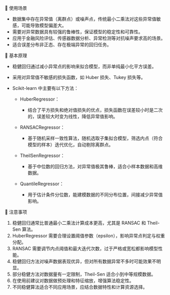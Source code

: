 📌 使用场景

- 数据集中存在异常值（离群点）或噪声点，传统最小二乘法对这些异常值敏感，可能导致模型偏差大。
- 需要对异常数据具有较强的鲁棒性，保证模型的稳定性和可靠性。
- 应用于金融风险评估、传感器数据分析、异常检测等对抗噪声要求高的场景。
- 适合误差分布非正态、存在极端异常的回归任务。

📌 基本原理

- 稳健回归通过减小异常点的影响来拟合模型，而非单纯最小化平方误差。
- 采用对异常值不敏感的损失函数，如 Huber 损失、Tukey 损失等。
- Scikit-learn 中主要有以下方法：

  - HuberRegressor：

    - 结合了平方损失和绝对值损失的优点，损失函数在误差较小时是二次的，误差较大时变为线性，降低异常值影响。

  - RANSACRegressor：

    - 基于随机采样一致性算法，随机选取子集拟合模型，筛选内点（符合模型的样本）迭代优化，自动剔除离群点。

  - TheilSenRegressor：

    - 基于中位数的回归方法，对异常值极其鲁棒，适合小样本数据和高维数据。

  - QuantileRegressor：

    - 用于估计条件分位数，能建模数据的不同分布位置，间接减少异常值影响。

📌 注意事项

1. 稳健回归通常比普通最小二乘法计算成本更高，尤其是 RANSAC 和 Theil-Sen 算法。
2. HuberRegressor 需要合理设置阈值参数（epsilon），影响异常点判定与权重分配。
3. RANSAC 需要调节内点阈值和最大迭代次数，过于严格或宽松都影响模型性能。
4. 稳健回归方法对噪声数据表现优异，但对所有数据异常不多时可能效果不明显。
5. 部分稳健方法对数据量有一定限制，Theil-Sen 适合小到中等规模数据。
6. 在使用前建议对数据做预处理和特征缩放，增强算法稳定性。
7. 不同稳健算法适合不同应用场景，应结合数据特性和计算资源选择。
